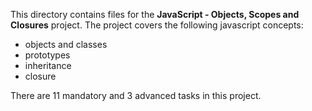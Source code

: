 This directory contains files for the **JavaScript - Objects, Scopes and Closures** project. The project covers
the following javascript concepts:
- objects and classes
- prototypes
- inheritance
- closure

There are 11 mandatory and 3 advanced tasks in this project.
